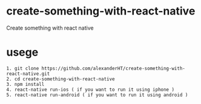 # create-something-with-react-native

Create something with react native

# usege
```
1. git clone https://github.com/alexanderHT/create-something-with-react-native.git
2. cd create-something-with-react-native
3. npm install
4. react-native run-ios ( if you want to run it using iphone )
5. react-native run-android ( if you want to run it using android )
```
